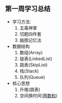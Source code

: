 ## 第一周学习总结

* 学习方法:
  1. 五毒神掌
  2. 切题四件套
  3. 脑图记忆法
* 数据结构
  1. 数组(Array)
  2. 链表(LinkedList)
  3. 跳表(SkipList)
  4. 栈(Stack)
  5. 队列(Queue)
* 核心思想
  1. 升维(跳表)
  2. 空间换时间([两数和](https://leetcode-cn.com/problems/two-sum/))


